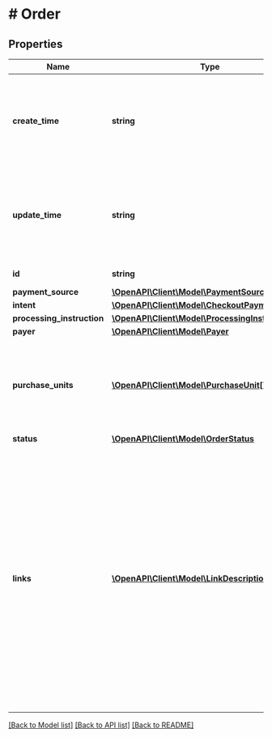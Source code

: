 # # Order

## Properties

Name | Type | Description | Notes
------------ | ------------- | ------------- | -------------
**create_time** | **string** | The date and time, in [Internet date and time format](https://tools.ietf.org/html/rfc3339#section-5.6). Seconds are required while fractional seconds are optional.&lt;blockquote&gt;&lt;strong&gt;Note:&lt;/strong&gt; The regular expression provides guidance but does not reject all invalid dates.&lt;/blockquote&gt; | [optional]
**update_time** | **string** | The date and time, in [Internet date and time format](https://tools.ietf.org/html/rfc3339#section-5.6). Seconds are required while fractional seconds are optional.&lt;blockquote&gt;&lt;strong&gt;Note:&lt;/strong&gt; The regular expression provides guidance but does not reject all invalid dates.&lt;/blockquote&gt; | [optional]
**id** | **string** | The ID of the order. | [optional] [readonly]
**payment_source** | [**\OpenAPI\Client\Model\PaymentSourceResponse**](PaymentSourceResponse.md) |  | [optional]
**intent** | [**\OpenAPI\Client\Model\CheckoutPaymentIntent**](CheckoutPaymentIntent.md) |  | [optional]
**processing_instruction** | [**\OpenAPI\Client\Model\ProcessingInstruction**](ProcessingInstruction.md) |  | [optional]
**payer** | [**\OpenAPI\Client\Model\Payer**](Payer.md) |  | [optional]
**purchase_units** | [**\OpenAPI\Client\Model\PurchaseUnit[]**](PurchaseUnit.md) | An array of purchase units. Each purchase unit establishes a contract between a customer and merchant. Each purchase unit represents either a full or partial order that the customer intends to purchase from the merchant. | [optional]
**status** | [**\OpenAPI\Client\Model\OrderStatus**](OrderStatus.md) |  | [optional]
**links** | [**\OpenAPI\Client\Model\LinkDescription[]**](LinkDescription.md) | An array of request-related HATEOAS links. To complete payer approval, use the &#x60;approve&#x60; link to redirect the payer. The API caller has 3 hours (default setting, this which can be changed by your account manager to 24/48/72 hours to accommodate your use case) from the time the order is created, to redirect your payer. Once redirected, the API caller has 3 hours for the payer to approve the order and either authorize or capture the order. If you are not using the PayPal JavaScript SDK to initiate PayPal Checkout (in context) ensure that you include &#x60;application_context.return_url&#x60; is specified or you will get \&quot;We&#39;re sorry, Things don&#39;t appear to be working at the moment\&quot; after the payer approves the payment. | [optional] [readonly]

[[Back to Model list]](../../README.md#models) [[Back to API list]](../../README.md#endpoints) [[Back to README]](../../README.md)
